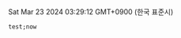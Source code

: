 <!--TIMELINE BEGIN tags='test;now'--><div class="timeline"></div><div class="timeline-rendered">Sat Mar 23 2024 03:29:12 GMT+0900 (한국 표준시)</div><!--TIMELINE END-->


```timeline
test;now
```
